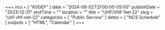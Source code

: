 +++
ncs = [ "K0GEF" ]
date = "2024-06-02T21:00:00-05:00"
publishDate = "2023-12-21"
endTime = ""
location = ""
title = "UHF/VHF Net 22"
slug = "uhf-vhf-net-22"
categories = [ "Public Service" ]
dates = [ "NCS Schedule" ]
outputs = [ "HTML", "Calendar" ]
+++
